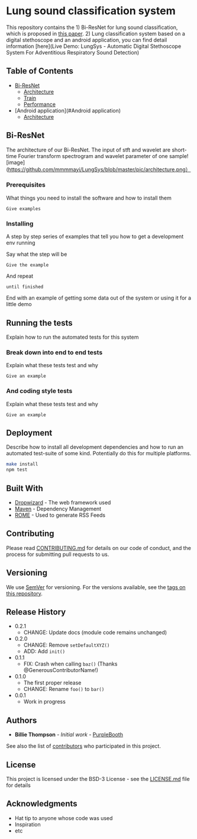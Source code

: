 # Lung sound classification system

This repository contains the 1) Bi-ResNet for lung sound classification, which is proposed in [this paper](https://ieeexplore.ieee.org/document/8919021). 2) Lung classification system based on a digital stethoscope and an android application, you can find detail information [here](Live Demo: LungSys - Automatic Digital Stethoscope System For Adventitious Respiratory Sound Detection)

<!-- TABLE OF CONTENTS -->
## Table of Contents

* [Bi-ResNet](#Bi-ResNet)
  * [Architecture](#Architecture)
  * [Train](#Train)
  * [Performance](#Performance)
* [Android application](#Android application)
  * [Architecture](#Architecture)

## Bi-ResNet

The architecture of our Bi-ResNet. The input of stft and wavelet are short-time Fourier transform spectrogram and wavelet parameter of one sample![image](https://github.com/mmmmayi/LungSys/blob/master/pic/architecture.png）

### Prerequisites

What things you need to install the software and how to install them

```
Give examples
```

### Installing

A step by step series of examples that tell you how to get a development env running

Say what the step will be

```
Give the example
```

And repeat

```
until finished
```

End with an example of getting some data out of the system or using it for a little demo

## Running the tests

Explain how to run the automated tests for this system

### Break down into end to end tests

Explain what these tests test and why

```
Give an example
```

### And coding style tests

Explain what these tests test and why

```
Give an example
```

## Deployment

Describe how to install all development dependencies and how to run an automated test-suite of some kind. Potentially do this for multiple platforms.

```sh
make install
npm test
```

## Built With

* [Dropwizard](http://www.dropwizard.io/1.0.2/docs/) - The web framework used
* [Maven](https://maven.apache.org/) - Dependency Management
* [ROME](https://rometools.github.io/rome/) - Used to generate RSS Feeds

## Contributing

Please read [CONTRIBUTING.md](https://gist.github.com/PurpleBooth/b24679402957c63ec426) for details on our code of conduct, and the process for submitting pull requests to us.

## Versioning

We use [SemVer](http://semver.org/) for versioning. For the versions available, see the [tags on this repository](https://github.com/your/project/tags). 

## Release History

* 0.2.1
    * CHANGE: Update docs (module code remains unchanged)
* 0.2.0
    * CHANGE: Remove `setDefaultXYZ()`
    * ADD: Add `init()`
* 0.1.1
    * FIX: Crash when calling `baz()` (Thanks @GenerousContributorName!)
* 0.1.0
    * The first proper release
    * CHANGE: Rename `foo()` to `bar()`
* 0.0.1
    * Work in progress
    
## Authors

* **Billie Thompson** - *Initial work* - [PurpleBooth](https://github.com/PurpleBooth)

See also the list of [contributors](https://github.com/your/project/contributors) who participated in this project.

## License

This project is licensed under the BSD-3 License - see the [LICENSE.md](LICENSE.md) file for details

## Acknowledgments

* Hat tip to anyone whose code was used
* Inspiration
* etc
